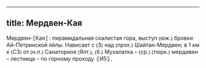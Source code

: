 
---
title: Мердвен-Кая
---
Мердвен-⟦Кая⟧
: пирамидальная скалистая гора, выступ ⦅юж.⦆ бровки Ай-Петринской яйлы. Нависает с ⦅З⦆ над ⦅прох.⦆ Шайтан-Мердвен; в 1 км к ⦅СЗ⦆ от ⦅н.п.⦆ Санаторное ⦅Ялт.⦆, ⦅б.⦆ Мухалатка – ⦅ср.⦆ ⦅тюрк.⦆ мердивен – лестница – по горному проходу ⦃И5⦄.
